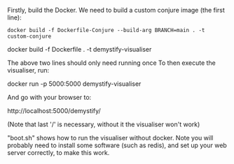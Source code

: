 Firstly, build the Docker.
We need to build a custom conjure image (the first line):

`docker build -f Dockerfile-Conjure --build-arg BRANCH=main . -t custom-conjure`

docker build -f Dockerfile . -t demystify-visualiser

The above two lines should only need running once
To then execute the visualiser, run:

docker run -p 5000:5000 demystify-visualiser

And go with your browser to:

http://localhost:5000/demystify/

(Note that last '/' is necessary, without it the visualiser won't work)

"boot.sh" shows how to run the visualiser without docker. Note you will
probably need to install some software (such as redis), and set up
your web server correctly, to make this work.
